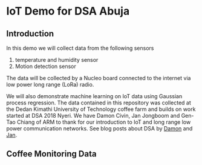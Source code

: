 # IoT Demo for DSA Abuja

## Introduction

In this demo we will collect data from the following sensors
1. temperature and humidity sensor
1. Motion detection sensor

The data will be collected by a Nucleo board connected to the internet via low power long range (LoRa) radio.

We will also demonstrate machine learning on IoT data using Gaussian process regression. The data contained in this repository was collected at the Dedan Kimathi University of Technology coffee farm and builds on work started at DSA 2018 Nyeri. We  have Damon Civin, Jan Jongboom and Gen-Tao Chiang of ARM to thank for our introduction to IoT and long range low power communication networks. See blog posts about DSA by [Damon](https://blog.usejournal.com/arm-at-data-science-africa-2018-1071389e92d9) and [Jan](https://os.mbed.com/blog/entry/Making-tomatoes-smart-at-Data-Science-Af/).


## Coffee Monitoring Data


